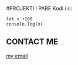 #PROJEKTI I PARE
Kodi i ri:

    let x +100
    console.log(x)
## CONTACT ME 
[my email](mailto:fatlum211@gmail.com)
